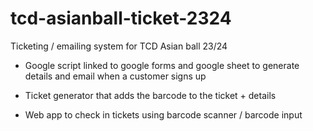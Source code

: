 # tcd-asianball-ticket-2324
Ticketing / emailing system for TCD Asian ball 23/24

- Google script linked to google forms and google sheet to generate details and email when a customer signs up

- Ticket generator that adds the barcode to the ticket + details

- Web app to check in tickets using barcode scanner / barcode input
